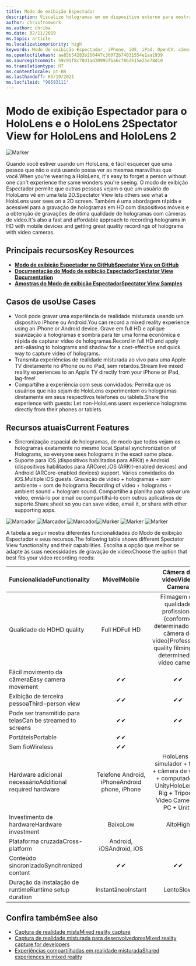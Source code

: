 ```yaml
---
title: Modo de exibição Espectador
description: Visualize hologramas em um dispositivo externo para mostrar ou gravar uma experiência de realidade misturada em uma tela externa.
author: chrisfromwork
ms.author: chriba
ms.date: 02/11/2019
ms.topic: article
ms.localizationpriority: high
keywords: Modo de exibição Espectador, iPhone, iOS, iPad, OpenCV, câmera, ARKit, HoloLens, realidade misturada, MixedRealityToolkit, demonstração, gravar
ms.openlocfilehash: aa85b54283b260447c36072b74031554e1aa1939
ms.sourcegitcommit: 59c91f8c70d1ad30995fba6cf862615e25e78d10
ms.translationtype: HT
ms.contentlocale: pt-BR
ms.lasthandoff: 03/19/2021
ms.locfileid: "98583111"
---
```

# <a name="spectator-view-for-hololens-and-hololens-2"></a><span data-ttu-id="aa1d9-104">Modo de exibição Espectador para o HoloLens e o HoloLens 2</span><span class="sxs-lookup"><span data-stu-id="aa1d9-104">Spectator View for HoloLens and HoloLens 2</span></span>

![Marker](images/SpecViewPhoneHero.jpg)

<span data-ttu-id="aa1d9-106">Quando você estiver usando um HoloLens, é fácil esquecer que uma pessoa que não o está usando possa ver as mesmas maravilhas que você.</span><span class="sxs-lookup"><span data-stu-id="aa1d9-106">When you're wearing a HoloLens, it's easy to forget a person without one can't experience the same wonders you're seeing.</span></span> <span data-ttu-id="aa1d9-107">O modo de exibição Espectador permite que outras pessoas vejam o que um usuário do HoloLens vê em uma tela 2D.</span><span class="sxs-lookup"><span data-stu-id="aa1d9-107">Spectator View lets others see what a HoloLens user sees on a 2D screen.</span></span> <span data-ttu-id="aa1d9-108">Também é uma abordagem rápida e acessível para a gravação de hologramas em HD com dispositivos móveis e a obtenção de gravações de ótima qualidade de hologramas com câmeras de vídeo.</span><span class="sxs-lookup"><span data-stu-id="aa1d9-108">It's also a fast and affordable approach to recording holograms in HD with mobile devices and getting great quality recordings of holograms with video cameras.</span></span>

## <a name="key-resources"></a><span data-ttu-id="aa1d9-109">Principais recursos</span><span class="sxs-lookup"><span data-stu-id="aa1d9-109">Key Resources</span></span>

* [<span data-ttu-id="aa1d9-110">**Modo de exibição Espectador no GitHub**</span><span class="sxs-lookup"><span data-stu-id="aa1d9-110">**Spectator View on GitHub**</span></span>](https://github.com/microsoft/MixedReality-SpectatorView)
* [<span data-ttu-id="aa1d9-111">**Documentação do Modo de exibição Espectador**</span><span class="sxs-lookup"><span data-stu-id="aa1d9-111">**Spectator View Documentation**</span></span>](https://microsoft.github.io/MixedReality-SpectatorView/README.html)
* [<span data-ttu-id="aa1d9-112">**Amostras do Modo de exibição Espectador**</span><span class="sxs-lookup"><span data-stu-id="aa1d9-112">**Spectator View Samples**</span></span>](https://github.com/microsoft/MixedReality-SpectatorView/tree/master/samples)

## <a name="use-cases"></a><span data-ttu-id="aa1d9-113">Casos de uso</span><span class="sxs-lookup"><span data-stu-id="aa1d9-113">Use Cases</span></span>

* <span data-ttu-id="aa1d9-114">Você pode gravar uma experiência de realidade misturada usando um dispositivo iPhone ou Android.</span><span class="sxs-lookup"><span data-stu-id="aa1d9-114">You can record a mixed reality experience using an iPhone or Android device.</span></span> <span data-ttu-id="aa1d9-115">Grave em full HD e aplique suavização a hologramas e sombra para ter uma forma econômica e rápida de capturar vídeo de hologramas.</span><span class="sxs-lookup"><span data-stu-id="aa1d9-115">Record in full HD and apply anti-aliasing to holograms and shadow for a cost-effective and quick way to capture video of holograms.</span></span>
* <span data-ttu-id="aa1d9-116">Transmita experiências de realidade misturada ao vivo para uma Apple TV diretamente no iPhone ou no iPad, sem retardos.</span><span class="sxs-lookup"><span data-stu-id="aa1d9-116">Stream live mixed reality experiences to an Apple TV directly from your iPhone or iPad, lag-free!</span></span>
* <span data-ttu-id="aa1d9-117">Compartilhe a experiência com seus convidados: Permita que os usuários que não sejam do HoloLens experimentem os hologramas diretamente em seus respectivos telefones ou tablets.</span><span class="sxs-lookup"><span data-stu-id="aa1d9-117">Share the experience with guests: Let non-HoloLens users experience holograms directly from their phones or tablets.</span></span>

## <a name="current-features"></a><span data-ttu-id="aa1d9-118">Recursos atuais</span><span class="sxs-lookup"><span data-stu-id="aa1d9-118">Current Features</span></span>

* <span data-ttu-id="aa1d9-119">Sincronização espacial de hologramas, de modo que todos vejam os hologramas exatamente no mesmo local.</span><span class="sxs-lookup"><span data-stu-id="aa1d9-119">Spatial synchronization of Holograms, so everyone sees holograms in the exact same place.</span></span>
* <span data-ttu-id="aa1d9-120">Suporte para iOS (dispositivos habilitados para ARKit) e Android (dispositivos habilitados para ARCore).</span><span class="sxs-lookup"><span data-stu-id="aa1d9-120">iOS (ARKit-enabled devices) and Android (ARCore-enabled devices) support.</span></span>
<span data-ttu-id="aa1d9-121">Vários convidados do iOS.</span><span class="sxs-lookup"><span data-stu-id="aa1d9-121">Multiple iOS guests.</span></span>
<span data-ttu-id="aa1d9-122">Gravação de vídeo + hologramas + som ambiente + som de holograma.</span><span class="sxs-lookup"><span data-stu-id="aa1d9-122">Recording of video + holograms + ambient sound + hologram sound.</span></span>
<span data-ttu-id="aa1d9-123">Compartilhe a planilha para salvar um vídeo, enviá-lo por email ou compartilhá-lo com outros aplicativos de suporte.</span><span class="sxs-lookup"><span data-stu-id="aa1d9-123">Share sheet so you can save video, email it, or share with other supporting apps.</span></span>

<span data-ttu-id="aa1d9-124">![Marcador](images/SpecViewPhoneDemo.jpg)
![Marcador](images/hololensspectatorview-500px.jpg) ![Marcador](images/spectatorview-300px.png)</span><span class="sxs-lookup"><span data-stu-id="aa1d9-124">![Marker](images/SpecViewPhoneDemo.jpg)
![Marker](images/hololensspectatorview-500px.jpg) ![Marker](images/spectatorview-300px.png)</span></span>

<span data-ttu-id="aa1d9-125">A tabela a seguir mostra diferentes funcionalidades do Modo de exibição Espectador e seus recursos.</span><span class="sxs-lookup"><span data-stu-id="aa1d9-125">The following table shows different Spectator View functionality and their capabilities.</span></span> <span data-ttu-id="aa1d9-126">Escolha a opção que melhor se adapte às suas necessidades de gravação de vídeo:</span><span class="sxs-lookup"><span data-stu-id="aa1d9-126">Choose the option that best fits your video recording needs:</span></span>

|      <span data-ttu-id="aa1d9-127">Funcionalidade</span><span class="sxs-lookup"><span data-stu-id="aa1d9-127">Functionality</span></span>                                | <span data-ttu-id="aa1d9-128">Móvel</span><span class="sxs-lookup"><span data-stu-id="aa1d9-128">Mobile</span></span>                  |                    <span data-ttu-id="aa1d9-129">Câmera de vídeo</span><span class="sxs-lookup"><span data-stu-id="aa1d9-129">Video Camera</span></span>              |
|--------------------------------------|:-----------------------:|:-------------------------------------------:|
| <span data-ttu-id="aa1d9-130">Qualidade de HD</span><span class="sxs-lookup"><span data-stu-id="aa1d9-130">HD quality</span></span>                           |         <span data-ttu-id="aa1d9-131">Full HD</span><span class="sxs-lookup"><span data-stu-id="aa1d9-131">Full HD</span></span>         |        <span data-ttu-id="aa1d9-132">Filmagem de qualidade profissional (conforme determinado pela câmera de vídeo)</span><span class="sxs-lookup"><span data-stu-id="aa1d9-132">Professional quality filming (as determined by video camera)</span></span>      |
| <span data-ttu-id="aa1d9-133">Fácil movimento da câmera</span><span class="sxs-lookup"><span data-stu-id="aa1d9-133">Easy camera movement</span></span>                 |            <span data-ttu-id="aa1d9-134">✔</span><span class="sxs-lookup"><span data-stu-id="aa1d9-134">✔</span></span>            |                      <span data-ttu-id="aa1d9-135">✔</span><span class="sxs-lookup"><span data-stu-id="aa1d9-135">✔</span></span>                      |
| <span data-ttu-id="aa1d9-136">Exibição de terceira pessoa</span><span class="sxs-lookup"><span data-stu-id="aa1d9-136">Third-person view</span></span>                    |            <span data-ttu-id="aa1d9-137">✔</span><span class="sxs-lookup"><span data-stu-id="aa1d9-137">✔</span></span>            |                      <span data-ttu-id="aa1d9-138">✔</span><span class="sxs-lookup"><span data-stu-id="aa1d9-138">✔</span></span>                      |
| <span data-ttu-id="aa1d9-139">Pode ser transmitido para telas</span><span class="sxs-lookup"><span data-stu-id="aa1d9-139">Can be streamed to screens</span></span>           |            <span data-ttu-id="aa1d9-140">✔</span><span class="sxs-lookup"><span data-stu-id="aa1d9-140">✔</span></span>            |                      <span data-ttu-id="aa1d9-141">✔</span><span class="sxs-lookup"><span data-stu-id="aa1d9-141">✔</span></span>                      |
| <span data-ttu-id="aa1d9-142">Portáteis</span><span class="sxs-lookup"><span data-stu-id="aa1d9-142">Portable</span></span>                             |            <span data-ttu-id="aa1d9-143">✔</span><span class="sxs-lookup"><span data-stu-id="aa1d9-143">✔</span></span>            |                                             |
| <span data-ttu-id="aa1d9-144">Sem fio</span><span class="sxs-lookup"><span data-stu-id="aa1d9-144">Wireless</span></span>                             |            <span data-ttu-id="aa1d9-145">✔</span><span class="sxs-lookup"><span data-stu-id="aa1d9-145">✔</span></span>            |                                             |
| <span data-ttu-id="aa1d9-146">Hardware adicional necessário</span><span class="sxs-lookup"><span data-stu-id="aa1d9-146">Additional required hardware</span></span>         |     <span data-ttu-id="aa1d9-147">Telefone Android, iPhone</span><span class="sxs-lookup"><span data-stu-id="aa1d9-147">Android phone, iPhone</span></span>    | <span data-ttu-id="aa1d9-148">HoloLens + simulador + tripé + câmera de vídeo + computador + Unity</span><span class="sxs-lookup"><span data-stu-id="aa1d9-148">HoloLens + Rig + Tripod + Video Camera + PC + Unity</span></span> |
| <span data-ttu-id="aa1d9-149">Investimento de hardware</span><span class="sxs-lookup"><span data-stu-id="aa1d9-149">Hardware investment</span></span>                  |           <span data-ttu-id="aa1d9-150">Baixo</span><span class="sxs-lookup"><span data-stu-id="aa1d9-150">Low</span></span>            |                     <span data-ttu-id="aa1d9-151">Alto</span><span class="sxs-lookup"><span data-stu-id="aa1d9-151">High</span></span>                    |
| <span data-ttu-id="aa1d9-152">Plataforma cruzada</span><span class="sxs-lookup"><span data-stu-id="aa1d9-152">Cross-platform</span></span>                       |           <span data-ttu-id="aa1d9-153">Android, iOS</span><span class="sxs-lookup"><span data-stu-id="aa1d9-153">Android, iOS</span></span>   |                                             |
| <span data-ttu-id="aa1d9-154">Conteúdo sincronizado</span><span class="sxs-lookup"><span data-stu-id="aa1d9-154">Synchronized content</span></span>                 |            <span data-ttu-id="aa1d9-155">✔</span><span class="sxs-lookup"><span data-stu-id="aa1d9-155">✔</span></span>            |                      <span data-ttu-id="aa1d9-156">✔</span><span class="sxs-lookup"><span data-stu-id="aa1d9-156">✔</span></span>                      |
| <span data-ttu-id="aa1d9-157">Duração da instalação de runtime</span><span class="sxs-lookup"><span data-stu-id="aa1d9-157">Runtime setup duration</span></span>               |         <span data-ttu-id="aa1d9-158">Instantâneo</span><span class="sxs-lookup"><span data-stu-id="aa1d9-158">Instant</span></span>          |                     <span data-ttu-id="aa1d9-159">Lento</span><span class="sxs-lookup"><span data-stu-id="aa1d9-159">Slow</span></span>                    |
## <a name="see-also"></a><span data-ttu-id="aa1d9-160">Confira também</span><span class="sxs-lookup"><span data-stu-id="aa1d9-160">See also</span></span>

* [<span data-ttu-id="aa1d9-161">Captura de realidade mista</span><span class="sxs-lookup"><span data-stu-id="aa1d9-161">Mixed reality capture</span></span>](/hololens/holographic-photos-and-videos) 
* [<span data-ttu-id="aa1d9-162">Captura de realidade misturada para desenvolvedores</span><span class="sxs-lookup"><span data-stu-id="aa1d9-162">Mixed reality capture for developers</span></span>](mixed-reality-capture-for-developers.md)
* [<span data-ttu-id="aa1d9-163">Experiências compartilhadas em realidade misturada</span><span class="sxs-lookup"><span data-stu-id="aa1d9-163">Shared experiences in mixed reality</span></span>](shared-experiences-in-mixed-reality.md)